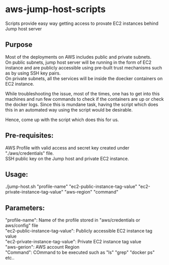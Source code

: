 # aws-jump-host-scripts
Scripts provide easy way getting access to provate EC2 instances behind Jump host server

Purpose
--------------
Most of the deployments on AWS includes public and private subnets. </br>
On public subnets, jump host server will be running
in the form of EC2 instance and are publicly accessible using pre-built trust mechanisms such as by using SSH key pairs. </br>
On private subnets, all the services will be inside the doecker containers on EC2 instance.</br>

While troubleshooting the issue, most of the times, one has to get into this machines and run few commands to check if the
containers are up or check the docker logs. Since this is mundane task, having the script which does this in an automated
way using the script would be desirable.

Hence, come up with the script which does this for us. 

Pre-requisites:
---------------
AWS Profile with valid access and secret key created under "./aws/credentials" file.</br>
SSH public key on the Jump host and private EC2 instance.</br>

Usage:
--------------
./jump-host.sh "profile-name" "ec2-public-instance-tag-value" "ec2-private-instance-tag-value" "aws-region" "command" </br>

Parameters:
--------------
"profile-name": Name of the profile stored in "aws/credentials or aws/config" file </br>
"ec2-public-instance-tag-value": Publicly accessible EC2 instance tag value </br>
"ec2-private-instance-tag-value": Private EC2 instance tag value </br>
"aws-gerion": AWS account Region </br>
"Command": COmmand to be executed such as "ls" "grep" "docker ps" etc.. </br>





